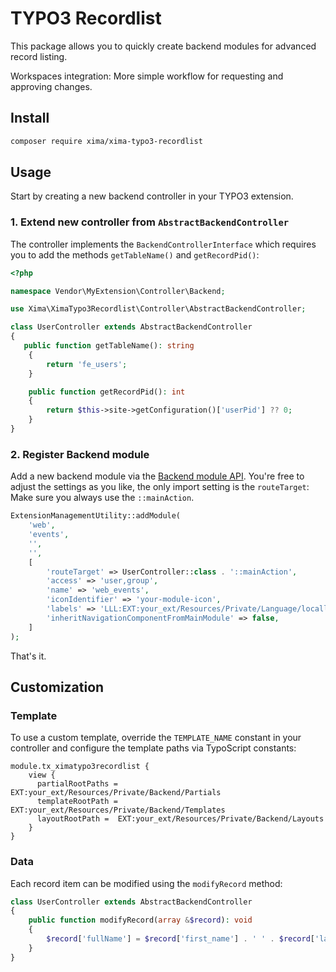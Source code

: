 # TYPO3 Recordlist

This package allows you to quickly create backend modules for advanced record listing.

Workspaces integration: More simple workflow for requesting and approving changes.

## Install

```bash
composer require xima/xima-typo3-recordlist
```

## Usage

Start by creating a new backend controller in your TYPO3 extension.

### 1. Extend new controller from `AbstractBackendController`

The controller implements the `BackendControllerInterface` which requires you to add the
methods `getTableName()` and `getRecordPid()`:

```php
<?php

namespace Vendor\MyExtension\Controller\Backend;

use Xima\XimaTypo3Recordlist\Controller\AbstractBackendController;

class UserController extends AbstractBackendController
{
   public function getTableName(): string
    {
        return 'fe_users';
    }

    public function getRecordPid(): int
    {
        return $this->site->getConfiguration()['userPid'] ?? 0;
    }
}
```

### 2. Register Backend module

Add a new backend module via
the [Backend module API](https://docs.typo3.org/m/typo3/reference-coreapi/11.5/en-us/ExtensionArchitecture/HowTo/BackendModule/BackendModulesWithoutExtbase/BackendModuleApiWithoutExtbase.html). You're free to adjust the settings as you like, the only import setting is the `routeTarget`: Make sure you always use the `::mainAction`.

```php
ExtensionManagementUtility::addModule(
    'web',
    'events',
    '',
    '',
    [
        'routeTarget' => UserController::class . '::mainAction',
        'access' => 'user,group',
        'name' => 'web_events',
        'iconIdentifier' => 'your-module-icon',
        'labels' => 'LLL:EXT:your_ext/Resources/Private/Language/locallang_mod.xlf',
        'inheritNavigationComponentFromMainModule' => false,
    ]
);
```

That's it.

## Customization

### Template

To use a custom template, override the `TEMPLATE_NAME` constant in your controller and configure the template paths via TypoScript constants:

```typo3_typoscript
module.tx_ximatypo3recordlist {
    view {
      partialRootPaths =  EXT:your_ext/Resources/Private/Backend/Partials
      templateRootPath =  EXT:your_ext/Resources/Private/Backend/Templates
      layoutRootPath =  EXT:your_ext/Resources/Private/Backend/Layouts
    }
}
```

### Data

Each record item can be modified using the `modifyRecord` method:

```php
class UserController extends AbstractBackendController
{
    public function modifyRecord(array &$record): void
    {
        $record['fullName'] = $record['first_name'] . ' ' . $record['last_name'];
    }
}
```
